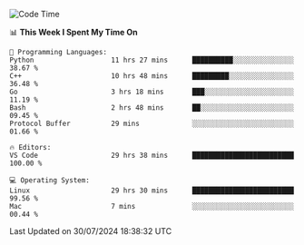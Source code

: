 
<!--START_SECTION:waka-->
![Code Time](http://img.shields.io/badge/Code%20Time-2%2C290%20hrs%2033%20mins-blue)

📊 **This Week I Spent My Time On** 

```text
💬 Programming Languages: 
Python                   11 hrs 27 mins      ██████████░░░░░░░░░░░░░░░   38.67 % 
C++                      10 hrs 48 mins      █████████░░░░░░░░░░░░░░░░   36.48 % 
Go                       3 hrs 18 mins       ███░░░░░░░░░░░░░░░░░░░░░░   11.19 % 
Bash                     2 hrs 48 mins       ██░░░░░░░░░░░░░░░░░░░░░░░   09.45 % 
Protocol Buffer          29 mins             ░░░░░░░░░░░░░░░░░░░░░░░░░   01.66 % 

🔥 Editors: 
VS Code                  29 hrs 38 mins      █████████████████████████   100.00 % 

💻 Operating System: 
Linux                    29 hrs 30 mins      █████████████████████████   99.56 % 
Mac                      7 mins              ░░░░░░░░░░░░░░░░░░░░░░░░░   00.44 % 
```


 Last Updated on 30/07/2024 18:38:32 UTC
<!--END_SECTION:waka-->

